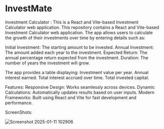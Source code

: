 # InvestMate
Investment Calculator : This is a React and Vite-based Investment Calculator web application.
This repository contains a React and Vite-based Investment Calculator web application. The app allows users to calculate the growth of their investments over time by entering details such as:

Initial Investment: The starting amount to be invested.
Annual Investment: The amount added each year to the investment.
Expected Return: The annual percentage return expected from the investment.
Duration: The number of years the investment will grow.

The app provides a table displaying:
Investment value per year.
Annual interest earned.
Total interest accrued over time.
Total invested capital.

Features:
Responsive Design: Works seamlessly across devices.
Dynamic Calculations: Automatically updates results based on user inputs.
Modern Frameworks: Built using React and Vite for fast development and performance.

ScreenShots:

![Screenshot 2025-01-11 102906](https://github.com/user-attachments/assets/0c08a270-4f50-4d45-8227-8556ef13ad5c)

